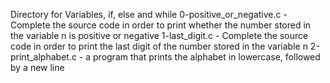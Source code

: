Directory for Variables, if, else and while
0-positive_or_negative.c - Complete the source code in order to print whether the number stored in the variable n is positive or negative
1-last_digit.c - Complete the source code in order to print the last digit of the number stored in the variable n
2-print_alphabet.c -  a program that prints the alphabet in lowercase, followed by a new line
